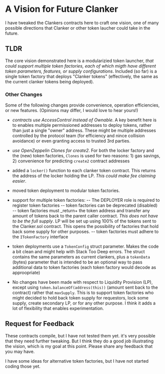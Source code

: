 # A Vision for Future Clanker

I have tweaked the Clankers contracts here to craft one vision, one of many possible directions that Clanker or other token laucher could take in the future.

## TLDR

The core vision demonstrated here is a modularizied token launcher, _that could support multiple token factories, each of which migth have different token parameters, features, or supply configurations_. Included (so far) is a single token factory that deploys "Clanker tokens" (effectively, the same as the current clanker tokens being deployed).

### Other Changes

Some of the following changes provide convenience, operation efficiencies, or new features. (Opinions may differ, I would love to hear yours!)

- *contracts use AccessControl instead of Ownable*. A key benefit here is to enables multiple permissioned addresses to deploy tokens, rather than just a single "owner" address. These might be multiple addresses controlled by the protocol team (for efficiency and nince collision avoidance) or even granting access to trusted 3rd parties.

- *use OpenZeppelin Clones for create2*. For both the locker factory and the (new) token factories, `Clones` is used for two reasons: 1) gas savings, 2) convenience for predicting `create2` contract addresses

- added a `locker()` function to each clanker token contract. This returns the address of the locker holding the LP. _This could make fee claiming easier_.

- moved token deployment to modular token factories.
- support for multiple token factories:
-- The DEPLOYER role is required to register token factories
-- token factories can be deprecated (disabled)
-- token factories must _return+ the token address and transfer any amount of tokens back to the parent caller contract. _This does not have to be the full supply_. LP will be set up using 100% of the tokens sent to the Clanker.sol contract. This opens the possibility of factories that hold back some supply for other purposes.
-- token factories must adhere to the `ITokenFactory` interface

- token deployments use a `TokenConfig` struct parameter. Makes the code a bit clean and might help with Stack Too Deep errors. The struct contains the same parameters as current clankers, plus a `tokenData` (bytes) parameter that is intended to be an optional way to pass additional data to token factories (each token factory would decode as approopriate)

- No changes have been made with respect to Liquidity Provision (LP), except using `token.balanceOf(address(this))` (amount sent back to the contract) rather that `maxSupply`. This is to support token factories who might decided to hold back token supply for requestors, lock some supply, create secondary LP, or for any other purpose. I think it adds a lot of flexibility that enables experimentation.

## Request for Feedback
These contracts compile, but I have not tested them yet. it's very possible that they need further tweaking. But I think they do a good job illustrating the vision, which is my goal at this point. Please share any feedback that you may have.

I have some ideas for alternative token factories, but I have not started coding those yet.